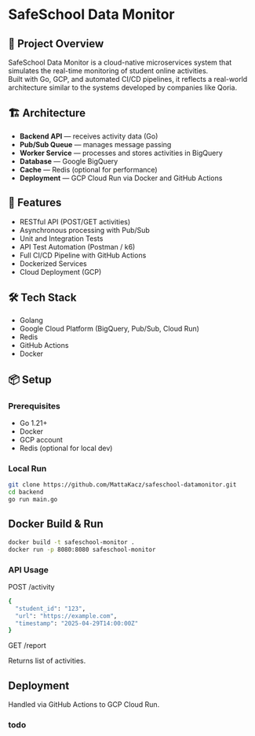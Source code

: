 # SafeSchool Data Monitor

## 📖 Project Overview

SafeSchool Data Monitor is a cloud-native microservices system that simulates the real-time monitoring of student online activities.  
Built with Go, GCP, and automated CI/CD pipelines, it reflects a real-world architecture similar to the systems developed by companies like Qoria.

## 🏗 Architecture

- **Backend API** — receives activity data (Go)
- **Pub/Sub Queue** — manages message passing
- **Worker Service** — processes and stores activities in BigQuery
- **Database** — Google BigQuery
- **Cache** — Redis (optional for performance)
- **Deployment** — GCP Cloud Run via Docker and GitHub Actions

## 🚀 Features

- RESTful API (POST/GET activities)
- Asynchronous processing with Pub/Sub
- Unit and Integration Tests
- API Test Automation (Postman / k6)
- Full CI/CD Pipeline with GitHub Actions
- Dockerized Services
- Cloud Deployment (GCP)

## 🛠 Tech Stack

- Golang
- Google Cloud Platform (BigQuery, Pub/Sub, Cloud Run)
- Redis
- GitHub Actions
- Docker

## 📦 Setup

### Prerequisites

- Go 1.21+
- Docker
- GCP account
- Redis (optional for local dev)

### Local Run

```bash
git clone https://github.com/MattaKacz/safeschool-datamonitor.git
cd backend
go run main.go
```

## Docker Build & Run

```bash
docker build -t safeschool-monitor .
docker run -p 8080:8080 safeschool-monitor
```

### API Usage

POST /activity

```bash
{
  "student_id": "123",
  "url": "https://example.com",
  "timestamp": "2025-04-29T14:00:00Z"
}
```

GET /report

Returns list of activities.

## Deployment

Handled via GitHub Actions to GCP Cloud Run.

### todo
